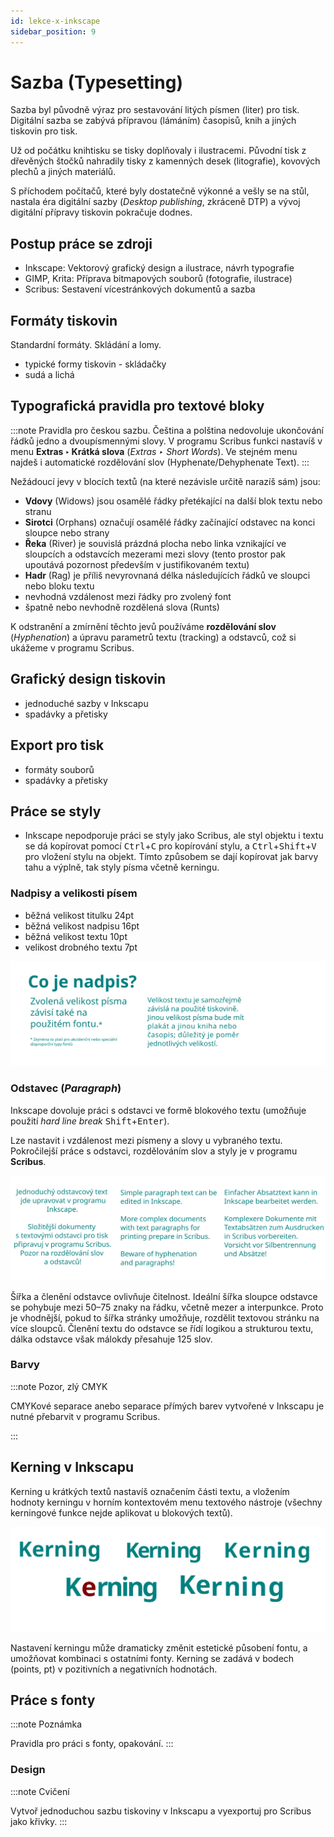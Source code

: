 ```yaml
---
id: lekce-x-inkscape
sidebar_position: 9
---
```


# Sazba (Typesetting)
Sazba byl původně výraz pro sestavování litých písmen (liter) pro tisk. Digitální sazba se zabývá přípravou (lámáním) časopisů, knih a jiných tiskovin pro tisk.

Už od počátku knihtisku se tisky doplňovaly i ilustracemi. Původní tisk z dřevěných štočků nahradily tisky z kamenných desek (litografie), kovových plechů a jiných materiálů.

S příchodem počítačů, které byly dostatečně výkonné a vešly se na stůl, nastala éra digitální sazby (*Desktop publishing*, zkráceně DTP) a vývoj digitální přípravy tiskovin pokračuje dodnes.

## Postup práce se zdroji

- Inkscape: Vektorový grafický design a ilustrace, návrh typografie
- GIMP, Krita: Příprava bitmapových souborů (fotografie, ilustrace)
- Scribus: Sestavení vícestránkových dokumentů a sazba

## Formáty tiskovin
Standardní formáty. Skládání a lomy.

- typické formy tiskovin - skládačky
- sudá a lichá

## Typografická pravidla pro textové bloky
:::note Pravidla pro českou sazbu.
Čeština a polština nedovoluje ukončování řádků jedno a dvoupísmennými slovy. V programu Scribus funkci nastavíš v menu **Extras ‣ Krátká slova** (*Extras ‣ Short Words*). Ve stejném menu najdeš i automatické rozdělování slov (Hyphenate/Dehyphenate Text).
:::

Nežádoucí jevy v blocích textů (na které nezávisle určitě narazíš sám) jsou:

- **Vdovy** (Widows) jsou osamělé řádky přetékající na další blok textu nebo stranu
- **Sirotci** (Orphans) označují osamělé řádky začínající odstavec na konci sloupce nebo strany
- **Řeka** (River) je souvislá prázdná plocha nebo linka vznikající ve sloupcích a odstavcích mezerami mezi slovy (tento prostor pak upoutává pozornost především v justifikovaném textu)
- **Hadr** (Rag) je příliš nevyrovnaná délka následujících řádků ve sloupci nebo bloku textu
- nevhodná vzdálenost mezi řádky pro zvolený font
- špatně nebo nevhodně rozdělená slova (Runts)


K odstranění a zmírnění těchto jevů používáme **rozdělování slov** (*Hyphenation*) a úpravu parametrů textu (tracking) a odstavců, což si ukážeme v programu Scribus.

## Grafický design tiskovin
- jednoduché sazby v Inkscapu
- spadávky a přetisky

## Export pro tisk
- formáty souborů
- spadávky a přetisky


## Práce se styly
- Inkscape nepodporuje práci se styly jako Scribus, ale styl objektu i textu se dá kopírovat pomocí <kbd>Ctrl</kbd>+<kbd>C</kbd> pro kopírování stylu, a <kbd>Ctrl</kbd>+<kbd>Shift</kbd>+<kbd>V</kbd> pro vložení stylu na objekt. Tímto způsobem se dají kopírovat jak barvy tahu a výplně, tak styly písma včetně kerningu.

### Nadpisy a velikosti písem



- běžná velikost titulku 24pt
- běžná velikost nadpisu 16pt
- běžná velikost textu 10pt
- velikost drobného textu 7pt

![image](./images/ink-nadpisy.svg)

### Odstavec (*Paragraph*)
Inkscape dovoluje práci s odstavci ve formě blokového textu (umožňuje použití *hard line break* <kbd>Shift</kbd>+<kbd>Enter</kbd>).

Lze nastavit i vzdálenost mezi písmeny a slovy u vybraného textu. Pokročilejší práce s odstavci, rozdělováním slov a styly je v programu **Scribus**.

![image](./images/ink-blocktext.svg)

 Šířka a členění odstavce ovlivňuje čitelnost. Ideální šířka sloupce odstavce se pohybuje mezi 50–75 znaky na řádku, včetně mezer a interpunkce. Proto je vhodnější, pokud to šířka stránky umožňuje, rozdělit textovou stránku na více sloupců. Členění textu do odstavce se řídí logikou a strukturou textu, dálka odstavce však málokdy přesahuje 125 slov.

### Barvy
:::note Pozor, zlý CMYK

CMYKové separace anebo separace přímých barev vytvořené v Inkscapu je nutné přebarvit v programu Scribus.

:::


## Kerning v Inkscapu
Kerning u krátkých textů nastavíš označením části textu, a vložením hodnoty kerningu v horním kontextovém menu textového nástroje (všechny kerningové funkce nejde aplikovat u blokových textů).

![image](./images/ink-kerning.svg)

Nastavení kerningu může dramaticky změnit estetické působení fontu, a umožňovat kombinaci s ostatními fonty. Kerning se zadává v bodech (points, pt) v pozitivních a negativních hodnotách.

## Práce s fonty

:::note Poznámka

 Pravidla pro práci s fonty, opakování.
:::

### Design



:::note Cvičení

 Vytvoř jednoduchou sazbu tiskoviny v Inkscapu a vyexportuj pro Scribus jako křivky.
:::
